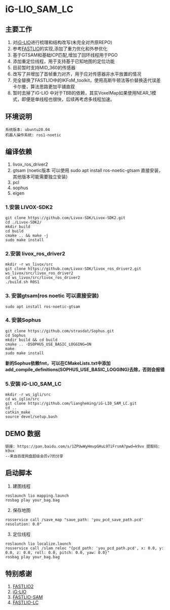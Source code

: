 # iG-LIO_SAM_LC

## 主要工作
1. 对[iG-LIO](https://github.com/zijiechenrobotics/ig_lio)进行梳理和结构改写(未完全对齐原REPO)
2. 参考[FASTLIO](https://github.com/hku-mars/FAST_LIO)的实现,添加了重力优化和外参优化
3. 基于GTSAM和基础ICP匹配,增加了回环线程用于PGO
4. 添加重定位线程，用于支持基于已知地图的定位功能
5. 目前暂时支持MID_360的传感器
6. 改写了并增加了首帧重力对齐，用于应对传感器非水平放置的情况
7. 完全替换了FASTLIO中的IKFoM_toolkit，使用高斯牛顿法等价替换迭代误差卡尔曼，算法思路更加平铺直叙
8. 暂时去掉了iG-LIO 中对于TBB的依赖，其实VoxelMap如果使用NEAR_1模式，即便是单线程也很快，后续再考虑多线程加速。

## 环境说明
```text
系统版本: ubuntu20.04
机器人操作系统: ros1-noetic
```

## 编译依赖
1. livox_ros_driver2
2. gtsam (noetic版本 可以使用 sudo apt install ros-noetic-gtsam 直接安装，其他版本可能需要独立安装)
3. pcl
4. sophus
5. eigen

### 1.安装 LIVOX-SDK2
```shell
git clone https://github.com/Livox-SDK/Livox-SDK2.git
cd ./Livox-SDK2/
mkdir build
cd build
cmake .. && make -j
sudo make install
```

### 2.安装 livox_ros_driver2
```shell
mkdir -r ws_livox/src
git clone https://github.com/Livox-SDK/livox_ros_driver2.git ws_livox/src/livox_ros_driver2
cd ws_livox/src/livox_ros_driver2
./build.sh ROS1
```

### 3. 安装gtsam(ros noetic 可以直接安装)
```shell
sudo apt install ros-noetic-gtsam
```
### 4. 安装Sophus
```
git clone https://github.com/strasdat/Sophus.git
cd Sophus
mkdir build && cd build
cmake .. -DSOPHUS_USE_BASIC_LOGGING=ON
make
sudo make install
```
**新的Sophus依赖fmt，可以在CMakeLists.txt中添加add_compile_definitions(SOPHUS_USE_BASIC_LOGGING)去除，否则会报错**
### 5.安装 iG-LIO_SAM_LC
```shell
mkdir -r ws_igli/src
cd ws_iglio/src
git clone https://github.com/liangheming/iG-LIO_SAM_LC.git
cd ..
catkin_make 
source devel/setup.bash
```

## DEMO 数据
```text
链接: https://pan.baidu.com/s/1ZPUwWyHmvpGHuL9TiFrsmA?pwd=k9vx 提取码: k9vx 
--来自百度网盘超级会员v7的分享
```

## 启动脚本
1. 建图线程
```shell
roslaunch lio mapping.launch
rosbag play your_bag.bag
```
2. 保存地图
```shell
rosservice call /save_map "save_path: 'you_pcd_save_path.pcd'
resolution: 0.0"
``` 

3. 定位线程
```shell
roslaunch lio localize.launch
rosservice call /slam_reloc "{pcd_path: 'you_pcd_path.pcd', x: 0.0, y: 0.0, z: 0.0, roll: 0.0, pitch: 0.0, yaw: 0.0}" 
rosbag play your_bag.bag
```

## 特别感谢
1. [FASTLIO2](https://github.com/hku-mars/FAST_LIO)
2. [iG-LIO](https://github.com/zijiechenrobotics/ig_lio)
3. [FASTLIO-SAM](https://github.com/kahowang/FAST_LIO_SAM)
4. [FASTLIO-LC](https://github.com/HViktorTsoi/FAST_LIO_LOCALIZATION)